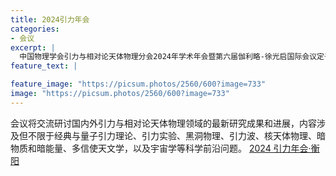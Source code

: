 ```yaml
---
title: 2024引力年会 
categories:
- 会议
excerpt: |
  中国物理学会引力与相对论天体物理分会2024年学术年会暨第六届伽利略-徐光启国际会议定于2024年4月19日至24日在湖南省衡阳市林隐假日酒店召开。
feature_text: |

feature_image: "https://picsum.photos/2560/600?image=733"
image: "https://picsum.photos/2560/600?image=733"
---
```


会议将交流研讨国内外引力与相对论天体物理领域的最新研究成果和进展，内容涉及但不限于经典与量子引力理论、引力实验、黑洞物理、引力波、核天体物理、暗物质和暗能量、多信使天文学，以及宇宙学等科学前沿问题。
[2024 引力年会·衡阳](http://meeting2024.usc.edu.cn/Meeting/conferences/gr24/home_1.php)
